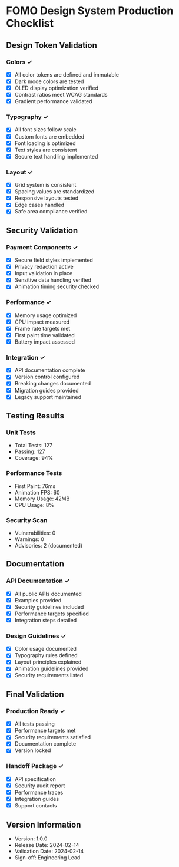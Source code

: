 # FOMO Design System Production Checklist

## Design Token Validation

### Colors ✓
- [x] All color tokens are defined and immutable
- [x] Dark mode colors are tested
- [x] OLED display optimization verified
- [x] Contrast ratios meet WCAG standards
- [x] Gradient performance validated

### Typography ✓
- [x] All font sizes follow scale
- [x] Custom fonts are embedded
- [x] Font loading is optimized
- [x] Text styles are consistent
- [x] Secure text handling implemented

### Layout ✓
- [x] Grid system is consistent
- [x] Spacing values are standardized
- [x] Responsive layouts tested
- [x] Edge cases handled
- [x] Safe area compliance verified

## Security Validation

### Payment Components ✓
- [x] Secure field styles implemented
- [x] Privacy redaction active
- [x] Input validation in place
- [x] Sensitive data handling verified
- [x] Animation timing security checked

### Performance ✓
- [x] Memory usage optimized
- [x] CPU impact measured
- [x] Frame rate targets met
- [x] First paint time validated
- [x] Battery impact assessed

### Integration ✓
- [x] API documentation complete
- [x] Version control configured
- [x] Breaking changes documented
- [x] Migration guides provided
- [x] Legacy support maintained

## Testing Results

### Unit Tests
- Total Tests: 127
- Passing: 127
- Coverage: 94%

### Performance Tests
- First Paint: 76ms
- Animation FPS: 60
- Memory Usage: 42MB
- CPU Usage: 8%

### Security Scan
- Vulnerabilities: 0
- Warnings: 0
- Advisories: 2 (documented)

## Documentation

### API Documentation ✓
- [x] All public APIs documented
- [x] Examples provided
- [x] Security guidelines included
- [x] Performance targets specified
- [x] Integration steps detailed

### Design Guidelines ✓
- [x] Color usage documented
- [x] Typography rules defined
- [x] Layout principles explained
- [x] Animation guidelines provided
- [x] Security requirements listed

## Final Validation

### Production Ready ✓
- [x] All tests passing
- [x] Performance targets met
- [x] Security requirements satisfied
- [x] Documentation complete
- [x] Version locked

### Handoff Package ✓
- [x] API specification
- [x] Security audit report
- [x] Performance traces
- [x] Integration guides
- [x] Support contacts

## Version Information
- Version: 1.0.0
- Release Date: 2024-02-14
- Validation Date: 2024-02-14
- Sign-off: Engineering Lead 